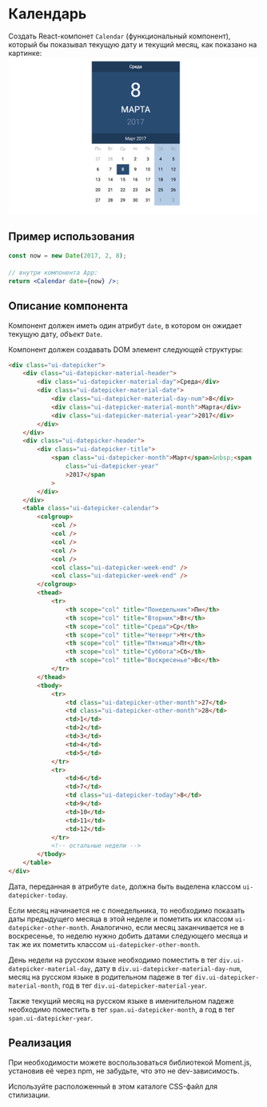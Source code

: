 # Календарь

Создать React-компонет `Calendar` (функциональный компонент), который бы показывал текущую дату и текущий месяц, как показано на картинке:
![Внешний вид компонента](./res/preview.png)

## Пример использования

```jsx
const now = new Date(2017, 2, 8);

// внутри компонента App:
return <Calendar date={now} />;
```

## Описание компонента

Компонент должен иметь один атрибут `date`, в котором он ожидает текущую дату, _объект_ `Date`.

Компонент должен создавать DOM элемент следующей структуры:

```html
<div class="ui-datepicker">
	<div class="ui-datepicker-material-header">
		<div class="ui-datepicker-material-day">Среда</div>
		<div class="ui-datepicker-material-date">
			<div class="ui-datepicker-material-day-num">8</div>
			<div class="ui-datepicker-material-month">Марта</div>
			<div class="ui-datepicker-material-year">2017</div>
		</div>
	</div>
	<div class="ui-datepicker-header">
		<div class="ui-datepicker-title">
			<span class="ui-datepicker-month">Март</span>&nbsp;<span
				class="ui-datepicker-year"
				>2017</span
			>
		</div>
	</div>
	<table class="ui-datepicker-calendar">
		<colgroup>
			<col />
			<col />
			<col />
			<col />
			<col />
			<col class="ui-datepicker-week-end" />
			<col class="ui-datepicker-week-end" />
		</colgroup>
		<thead>
			<tr>
				<th scope="col" title="Понедельник">Пн</th>
				<th scope="col" title="Вторник">Вт</th>
				<th scope="col" title="Среда">Ср</th>
				<th scope="col" title="Четверг">Чт</th>
				<th scope="col" title="Пятница">Пт</th>
				<th scope="col" title="Суббота">Сб</th>
				<th scope="col" title="Воскресенье">Вс</th>
			</tr>
		</thead>
		<tbody>
			<tr>
				<td class="ui-datepicker-other-month">27</td>
				<td class="ui-datepicker-other-month">28</td>
				<td>1</td>
				<td>2</td>
				<td>3</td>
				<td>4</td>
				<td>5</td>
			</tr>
			<tr>
				<td>6</td>
				<td>7</td>
				<td class="ui-datepicker-today">8</td>
				<td>9</td>
				<td>10</td>
				<td>11</td>
				<td>12</td>
			</tr>
			<!-- остальные недели -->
		</tbody>
	</table>
</div>
```

Дата, переданная в атрибуте `date`, должна быть выделена классом `ui-datepicker-today`.

Если месяц начинается не с понедельника, то необходимо показать даты предыдущего месяца в этой неделе и пометить их классом `ui-datepicker-other-month`. Аналогично, если месяц заканчивается не в воскресенье, то неделю нужно добить датами следующего месяца и так же их пометить классом `ui-datepicker-other-month`.

День недели на русском языке необходимо поместить в тег `div.ui-datepicker-material-day`, дату в `div.ui-datepicker-material-day-num`, месяц на русском языке в родительном падеже в тег `div.ui-datepicker-material-month`, год в тег `div.ui-datepicker-material-year`.

Также текущий месяц на русском языке в именительном падеже необходимо поместить в тег `span.ui-datepicker-month`, а год в тег `span.ui-datepicker-year`.

## Реализация

При необходимости можете воспользоваться библиотекой Moment.js, установив её через npm, не забудьте, что это не dev-зависимость.

Используйте расположенный в этом каталоге CSS-файл для стилизации.
